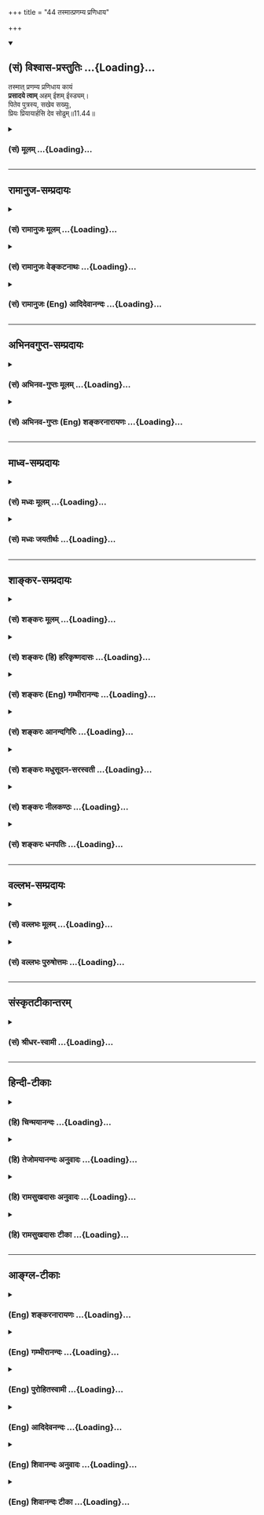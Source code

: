 +++
title = "44 तस्मात्प्रणम्य प्रणिधाय"

+++
<div class="js_include" newlevelforh1="2" title="(सं) विश्वास-प्रस्तुतिः" unfilled url="/mahAbhAratam/shlokashaH/06-bhIShma-parva/03-bhagavad-gItA-parva/saMskRtam/vishvAsa-prastutiH/11_vishva-rUpa-darshana/44_tasmAtpraNamya_pr.md">
<details open><summary><h2>(सं) विश्वास-प्रस्तुतिः ...{Loading}...</h2></summary>

तस्मात् प्रणम्य प्रणिधाय कायं  
**प्रसादये त्वाम्** अहम् ईशम् ईस्ड्यम्।  
पितेव पुत्रस्य, सखेव सख्युः,  
प्रियः प्रियायार्हसि देव सोढुम्॥11.44॥
</details>
</div>
<div class="js_include collapsed" newlevelforh1="3" title="(सं) मूलम्" unfilled url="/mahAbhAratam/shlokashaH/06-bhIShma-parva/03-bhagavad-gItA-parva/saMskRtam/mUlam/11_vishva-rUpa-darshana/44_tasmAtpraNamya_pr.md">
<details><summary><h3>(सं) मूलम् ...{Loading}...</h3></summary>

तस्मात्प्रणम्य प्रणिधाय कायं  
प्रसादये त्वामहमीशमीड्यम्।  
पितेव पुत्रस्य सखेव सख्युः  
प्रियः प्रियायार्हसि देव सोढुम्।।11.44।।
</details>
</div>


_________________
## रामानुज-सम्प्रदायः
<div class="js_include collapsed" newlevelforh1="3" title="(सं) रामानुजः मूलम्" unfilled url="/mahAbhAratam/shlokashaH/06-bhIShma-parva/03-bhagavad-gItA-parva/saMskRtam/rAmAnujaH/mUlam/11_vishva-rUpa-darshana/44_tasmAtpraNamya_pr.md">
<details><summary><h3>(सं) रामानुजः मूलम् ...{Loading}...</h3></summary>

।।11.44।।**तस्मात् त्वाम् ईशम् ईड्यम् प्रणम्य प्रणिधाय** च **कायं
प्रसादये।** यथा कृतापराधस्य अपि **पुत्रस्य** यथा च **सख्युः**
प्रणामपूर्वकम् प्रार्थितः **पिता सखा** वा प्रसीदति; तथा त्वं परमकारुणिकः
प्रियः प्रियाय मे सर्वं सोढुम् अर्हसि।

</details>
</div>
<div class="js_include collapsed" newlevelforh1="3" title="(सं) रामानुजः वेङ्कटनाथः" unfilled url="/mahAbhAratam/shlokashaH/06-bhIShma-parva/03-bhagavad-gItA-parva/saMskRtam/rAmAnujaH/venkaTanAthaH/11_vishva-rUpa-darshana/44_tasmAtpraNamya_pr.md">
<details><summary><h3>(सं) रामानुजः वेङ्कटनाथः ...{Loading}...</h3></summary>

  
  
।।11.44।। तस्मात् इति
पूर्वश्लोकोक्तनिरुपाधिकपितृत्वपूज्यतमत्वगुरुत्वादिकं हेतुत्वेन
परामृशतीत्यभिप्रायेणाहयस्मात्त्वं सर्वस्य पितेत्यादिना। प्रणम्य इति
प्रपदनमुच्यते पूर्वोक्तपितृत्वादिपरामर्शिनातस्मात् इत्यनेनअहम् इत्यनेन
चानुकूल्यसङ्कल्पाद्यङ्गानि सूचितानि। प्रणिधाय कायम् इत्यनेन यद्धि मनसा
ध्यायति \[यजुः6।9।7\] इत्युक्तरीत्या करणपूर्तिः सूचिता। प्रणम्य प्रसादये
प्रसादार्थं प्रणमामीत्यर्थः। प्रसादये; सोढुम् इत्याभ्यामर्थसिद्धं वदन्
दृष्टान्तदार्ष्टान्तिकयोः साधर्म्यमुपपादयतियथा कृतापराधस्यापीत्यादिना।  
  

</details>
</div>
<div class="js_include collapsed" newlevelforh1="3" title="(सं) रामानुजः (Eng) आदिदेवानन्दः" unfilled url="/mahAbhAratam/shlokashaH/06-bhIShma-parva/03-bhagavad-gItA-parva/saMskRtam/rAmAnujaH/english/AdidevAnandaH/11_vishva-rUpa-darshana/44_tasmAtpraNamya_pr.md">
<details><summary><h3>(सं) रामानुजः (Eng) आदिदेवानन्दः ...{Loading}...</h3></summary>

11.44 Therefore, bowing down and prostrating, I implore You, O adorable Lord, for Your mercy. Just as, when entreated with salutation, a father will show mercy to his son, or a friend to a friend, even if he has been at fault, even so it is meet that You, most compassionate and dear to me, should bear with me, who is dear to You in all respects.

</details>
</div>


_________________
## अभिनवगुप्त-सम्प्रदायः
<div class="js_include collapsed" newlevelforh1="3" title="(सं) अभिनव-गुप्तः मूलम्" unfilled url="/mahAbhAratam/shlokashaH/06-bhIShma-parva/03-bhagavad-gItA-parva/saMskRtam/abhinava-guptaH/mUlam/11_vishva-rUpa-darshana/44_tasmAtpraNamya_pr.md">
<details><summary><h3>(सं) अभिनव-गुप्तः मूलम् ...{Loading}...</h3></summary>

।।11.44।। No commentary.  
  

</details>
</div>
<div class="js_include collapsed" newlevelforh1="3" title="(सं) अभिनव-गुप्तः (Eng) शङ्करनारायणः" unfilled url="/mahAbhAratam/shlokashaH/06-bhIShma-parva/03-bhagavad-gItA-parva/saMskRtam/abhinava-guptaH/english/shankaranArAyaNaH/11_vishva-rUpa-darshana/44_tasmAtpraNamya_pr.md">
<details><summary><h3>(सं) अभिनव-गुप्तः (Eng) शङ्करनारायणः ...{Loading}...</h3></summary>

11.44 Sri Abhinavagupta did not comment upon this sloka.

</details>
</div>


_________________
## माध्व-सम्प्रदायः
<div class="js_include collapsed" newlevelforh1="3" title="(सं) मध्वः मूलम्" unfilled url="/mahAbhAratam/shlokashaH/06-bhIShma-parva/03-bhagavad-gItA-parva/saMskRtam/madhvaH/mUlam/11_vishva-rUpa-darshana/44_tasmAtpraNamya_pr.md">
<details><summary><h3>(सं) मध्वः मूलम् ...{Loading}...</h3></summary>

।।11.44।। Sri Madhvacharya did not comment on this sloka.,

</details>
</div>
<div class="js_include collapsed" newlevelforh1="3" title="(सं) मध्वः जयतीर्थः" unfilled url="/mahAbhAratam/shlokashaH/06-bhIShma-parva/03-bhagavad-gItA-parva/saMskRtam/madhvaH/jayatIrthaH/11_vishva-rUpa-darshana/44_tasmAtpraNamya_pr.md">
<details><summary><h3>(सं) मध्वः जयतीर्थः ...{Loading}...</h3></summary>

।।11.44।। Sri Jayatirtha did not comment on this sloka.  
  

</details>
</div>


_________________
## शाङ्कर-सम्प्रदायः
<div class="js_include collapsed" newlevelforh1="3" title="(सं) शङ्करः मूलम्" unfilled url="/mahAbhAratam/shlokashaH/06-bhIShma-parva/03-bhagavad-gItA-parva/saMskRtam/shankaraH/mUlam/11_vishva-rUpa-darshana/44_tasmAtpraNamya_pr.md">
<details><summary><h3>(सं) शङ्करः मूलम् ...{Loading}...</h3></summary>

।।11.44।। --,**तस्मात् प्रणम्य** नमस्कृत्य; **प्रणिधाय** प्रकर्षेण नीचैः
धृत्वा **कायं** शरीरम्; **प्रसादये** प्रसादं कारये **त्वाम् अहम् ईशम्**
ईशितारम्; **ईड्यं** स्तुत्यम्। त्वं पुनः **पुत्रस्य** अपराधं **पिता**
यथा क्षमते; सर्वं **सखा इव सख्युः** अपराधम्; यथा वा **प्रियः प्रियायाः**
अपराधं क्षमते; एवम् **अर्हसि** हे **देव सोढुं** प्रसहितुम् क्षन्तुम्
इत्यर्थः।।

</details>
</div>
<div class="js_include collapsed" newlevelforh1="3" title="(सं) शङ्करः (हि) हरिकृष्णदासः" unfilled url="/mahAbhAratam/shlokashaH/06-bhIShma-parva/03-bhagavad-gItA-parva/saMskRtam/shankaraH/hindI/harikRShNadAsaH/11_vishva-rUpa-darshana/44_tasmAtpraNamya_pr.md">
<details><summary><h3>(सं) शङ्करः (हि) हरिकृष्णदासः ...{Loading}...</h3></summary>

।।11.44।। जब कि यह बात है --, इसीलिये मैं अपने शरीरको भली प्रकार नीचा
करके अर्थात् आपके चरणोंमें रखकर प्रणाम करके स्तुति करनेयोग्य शासनकर्ता
आप ईश्वरको प्रसन्न करता हूँ। अर्थात् आपसे अनुग्रह कराता हूँ। जैसे
पुत्रका समस्त अपराध पिता क्षमा करता है तथा जैसे मित्रका अपराध मित्र अथवा
प्रियाका अपराध प्रिय ( पति ) क्षमा करता है -- सहन करता है; वैसे ही हे
देव आपको भी ( मेरे समस्त अपराधोंको सर्वथा ) सहन करना अर्थात् क्षमा करना
उचित है।

</details>
</div>
<div class="js_include collapsed" newlevelforh1="3" title="(सं) शङ्करः (Eng) गम्भीरानन्दः" unfilled url="/mahAbhAratam/shlokashaH/06-bhIShma-parva/03-bhagavad-gItA-parva/saMskRtam/shankaraH/english/gambhIrAnandaH/11_vishva-rUpa-darshana/44_tasmAtpraNamya_pr.md">
<details><summary><h3>(सं) शङ्करः (Eng) गम्भीरानन्दः ...{Loading}...</h3></summary>

11.44 Tasmat, therefore; pranamya, by bowing down; and pranidhaya kayam,
prostrating, laying, the body completely down; prasadaye, I seek to
propitiate; tvam, You; who are isam, God, the Lord; and are idyam,
adorable. Deva, O God; You are Your part, arhasi, should; sodhum, bear
with, i.e. forgive (my faults); iva, as would; a pita, father; forgive
all the faults putrasya, of a son; and as a sakha, friend; the fautls
sakhyuh, of a friend; or as a priyah, lover; forgives the faults
priyayah, of a beloved.

</details>
</div>
<div class="js_include collapsed" newlevelforh1="3" title="(सं) शङ्करः आनन्दगिरिः" unfilled url="/mahAbhAratam/shlokashaH/06-bhIShma-parva/03-bhagavad-gItA-parva/saMskRtam/shankaraH/AnandagiriH/11_vishva-rUpa-darshana/44_tasmAtpraNamya_pr.md">
<details><summary><h3>(सं) शङ्करः आनन्दगिरिः ...{Loading}...</h3></summary>

।।11.44।। निरतिशयप्रभावं हेतूकृत्याप्रतिमेत्यादिना प्रसादये प्रणामपूर्वकं
त्वामित्याह -- **यत इति।** प्रसादनानन्तरं भगवता कर्तव्यं प्रार्थयते --
**त्वं पुनरिति।** प्रिय इव प्रियाया इतीवकारोऽनुषज्यते। प्रियायार्हसीति
छान्दसः सन्धिः। क्षन्तुं मदपराधजातमिति शेषः।

</details>
</div>
<div class="js_include collapsed" newlevelforh1="3" title="(सं) शङ्करः मधुसूदन-सरस्वती" unfilled url="/mahAbhAratam/shlokashaH/06-bhIShma-parva/03-bhagavad-gItA-parva/saMskRtam/shankaraH/madhusUdana-sarasvatI/11_vishva-rUpa-darshana/44_tasmAtpraNamya_pr.md">
<details><summary><h3>(सं) शङ्करः मधुसूदन-सरस्वती ...{Loading}...</h3></summary>

।।11.44।। तस्मादिति। यस्मादेवं तस्मात्प्रणम्य नमस्कृत्य त्वां प्रणिधाय
प्रकर्षेण नोचैर्धृत्वा कायं। दण्डवद्भूमौ पतित्वेति यावत्। प्रसादये
त्वामीशमीड्यं सर्वस्तुत्यमहमपराधी। अतो हे देव; पितेव पुत्रस्यापराधं सखेव
सख्युरपराधं प्रियः पतिरिव प्रियायाः पतिव्रताया अपराधं ममापराधं त्वं
सोढुं क्षन्तुमर्हसि। अनन्यशरणत्वान्मम प्रियायार्हसीत्यत्रेवशब्दलोपः
सन्धिश्च छान्दसः।

</details>
</div>
<div class="js_include collapsed" newlevelforh1="3" title="(सं) शङ्करः नीलकण्ठः" unfilled url="/mahAbhAratam/shlokashaH/06-bhIShma-parva/03-bhagavad-gItA-parva/saMskRtam/shankaraH/nIlakaNThaH/11_vishva-rUpa-darshana/44_tasmAtpraNamya_pr.md">
<details><summary><h3>(सं) शङ्करः नीलकण्ठः ...{Loading}...</h3></summary>

।।11.44।। एतदेवाह -- **तस्मादिति।** यस्मात्त्वं पिता गुरुश्च तस्मात्कायं
शरीरं प्रणिधाय भूमौ कृत्वा दण्डवत्प्रणम्य त्वां प्रसादये। ईड्यं
स्तुत्यम्। स्पष्टमन्यत्।

</details>
</div>
<div class="js_include collapsed" newlevelforh1="3" title="(सं) शङ्करः धनपतिः" unfilled url="/mahAbhAratam/shlokashaH/06-bhIShma-parva/03-bhagavad-gItA-parva/saMskRtam/shankaraH/dhanapatiH/11_vishva-rUpa-darshana/44_tasmAtpraNamya_pr.md">
<details><summary><h3>(सं) शङ्करः धनपतिः ...{Loading}...</h3></summary>

।।11.44।। यस्मादेवं तस्मात्कायं शरीरं प्रणिधाय प्रकर्षेण नीचैः कृत्वा
दण्डबद्भूमौ पातयित्वा प्रणभ्य त्वामहं प्रसादये। प्रसादं कारये।
इदमत्यावश्यकमित्यत्रान्मदपि हेतुद्वयमाह। ईशं ईशितारं सर्वनियतन्तारमीड्यं
स्तोतुं योग्यं त्वं च पिता यता पुत्रस्यापराधं क्षमते यथाच सख्युः सखा
यथाच प्रियायाः भार्यायाः प्रियः भर्तेति तद्वित्क्षन्तुं योग्येसि
जगज्जनक्तवात् पितृत्वम्। सयुजौ सखायाविति मन्त्रवर्षात्सखित्वं
निखिलप्रपञ्चपोषकत्वात् भर्तृत्वं च तवास्तीति
पित्रादिवन्मुख्यपित्रादिस्त्वं अवश्यं सोढुमर्हसीति
सूचयन्द्रष्टान्तत्रयोपादानाम्। प्रियायार्हसीति संधिरार्षः। किंच
नरनाट्यात्मकक्रीडाविधानार्थं मम बद्य्धावर्णं त्वयैव कृतमिति
ध्वनयन्संबोधयति -- हे देवेति।

</details>
</div>


_________________
## वल्लभ-सम्प्रदायः
<div class="js_include collapsed" newlevelforh1="3" title="(सं) वल्लभः मूलम्" unfilled url="/mahAbhAratam/shlokashaH/06-bhIShma-parva/03-bhagavad-gItA-parva/saMskRtam/vallabhaH/mUlam/11_vishva-rUpa-darshana/44_tasmAtpraNamya_pr.md">
<details><summary><h3>(सं) वल्लभः मूलम् ...{Loading}...</h3></summary>

।।11.44।। यस्मादेवं; तस्मादिति। त्वामीशं सर्वेषां राजानं नियन्तारं
रजोभावमाश्रितं भक्तवात्सल्येन सारथ्ये कर्मणि स्थितं प्रणम्य प्रसादये।
त्वं च पितेव पुत्रस्य; सखेव सख्युः; प्रिय इव प्रियाय सर्वं सोढुमर्हसि।

</details>
</div>
<div class="js_include collapsed" newlevelforh1="3" title="(सं) वल्लभः पुरुषोत्तमः" unfilled url="/mahAbhAratam/shlokashaH/06-bhIShma-parva/03-bhagavad-gItA-parva/saMskRtam/vallabhaH/puruShottamaH/11_vishva-rUpa-darshana/44_tasmAtpraNamya_pr.md">
<details><summary><h3>(सं) वल्लभः पुरुषोत्तमः ...{Loading}...</h3></summary>

  
  
।।11.44।। यतः सर्वेषां पिता गुरुः पूज्यश्च त्वमेवाऽतो ममापि सर्वं
त्वमेवेति मदपराधं क्षन्तुमर्हसीति विज्ञापयति -- तस्मादिति।
तस्मात्कारणात् अहं त्वां ईशं प्रभुं ईड्यं स्तुत्यं कायं प्रणिधाय दण्डवत्
पतित्वा प्रणम्य नत्वा प्रसादये प्रसादयामि। हे देव जगत्पूज्य त्वं
पूर्वोक्तान् ममापराधान् सोढुम् अर्हसि। क इव पुत्रस्य पितेव
सख्युर्मित्रस्य सखा इव; प्रियायाः प्रीतियोग्यायाः स्त्रियाः प्रिय इव।  
  

</details>
</div>


_________________
## संस्कृतटीकान्तरम्
<div class="js_include collapsed" newlevelforh1="3" title="(सं) श्रीधर-स्वामी" unfilled url="/mahAbhAratam/shlokashaH/06-bhIShma-parva/03-bhagavad-gItA-parva/saMskRtam/shrIdhara-svAmI/11_vishva-rUpa-darshana/44_tasmAtpraNamya_pr.md">
<details><summary><h3>(सं) श्रीधर-स्वामी ...{Loading}...</h3></summary>

।।11.44।। यस्मादेवं **-- तस्मादिति।** तस्मात्त्वामीशं जगतः स्वामिनमीड्यं
स्तुत्यं प्रसादये प्रसादयामि। कथम्। कायं प्रणिधाय दण्डवन्निपात्य प्रणम्य
प्रकर्षेण नत्वा। अतस्त्वं ममापराधं सोढुं क्षन्तुमर्हसि। कस्य क इव।
पुत्रस्यापराधं कृपया पिता यथा सहते; सख्युर्मित्रस्यापराधं सखा
निरुपाधिबन्धुर्यथा; प्रियश्च प्रियाया अपराधं तत्प्रियार्थं यथा तद्वत्।

</details>
</div>


_________________
## हिन्दी-टीकाः
<div class="js_include collapsed" newlevelforh1="3" title="(हि) चिन्मयानन्दः" unfilled url="/mahAbhAratam/shlokashaH/06-bhIShma-parva/03-bhagavad-gItA-parva/hindI/chinmayAnandaH/11_vishva-rUpa-darshana/44_tasmAtpraNamya_pr.md">
<details><summary><h3>(हि) चिन्मयानन्दः ...{Loading}...</h3></summary>

।।11.44।। अर्जुन स्वयं को सर्वशक्तिमान भगवान् के समक्ष पाकर अपने में
वाक्कौशल और तर्क करने की सूक्ष्म क्षमता को व्यक्त हुआ पाता है। यद्यपि
हिन्दुओं में पूजनीय व्यक्ति का चरणस्पर्श करके अभिवादन किया जाता है; जो
कि शारीरिक कर्म है किन्तु उसका जो वास्तविक अभिप्राय है उसे हृदय के
आन्तरिक भाव के रूप में प्राप्त करना होता है। अहंकार के समर्पण के द्वारा
आध्यात्मिक उन्नति को प्राप्त करना ही वास्तविक प्रणाम या साष्टांग
प्रणिपात है। अनात्म जड़ उपाधियों के साथ तादात्म्य से उत्पन्न अहंकार और
तत्केन्द्रित मिथ्या कल्पनाओं के कारण अपने ही हृदयस्थ आत्मा का हमें
साक्षात् अनुभव नहीं हो पाता है। जिस मात्रा में ये मिथ्या धारणाएं नष्ट हो
जाती हैं; उस्ाी मात्रा में निश्चित ही; हम आत्मा के शान्त सौन्दर्य का
अनुभव कर सकते हैं जो हमारा शुद्ध स्वरूप ही है। वास्तव में देखा जाये; तो
अहंकार के इस समर्पण में हम अपनी अशुद्ध पाशविक वासनाओं की उस गठरी को ही
अर्पित कर रहे होते हैं; जो हमारी मूढ़ता और कामुकता के कारण दुर्गन्धित
होती हैअत स्वाभाविक है कि; जब कोई भक्त; भक्ति और प्रपत्ति की भावना से
भगवान् के चरणों के समीप पहुँचता है; तो अपनी अशुद्धियों के लिए क्षमा
याचना करता है। यहाँ अर्जुन भगवान् से अनुरोध करता है कि वे उसके किए
अपराधों को ऐसे ही सहन करे; जैसे पिता पुत्र के; मित्र अपने मित्र के;
प्रिय अपने प्रिया के अपराधों को सहन करता है। इन तीन उदाहरणों में वे सब
घृष्टतापूर्ण अपराध सम्मिलित हो जाते हैं; जो एक मनुष्य अज्ञानवश अपने
प्रभु भगवान् के प्रति कर सकता है। अर्जुन भगवान् से सामान्य रूप धारण करने
तथा इस सर्वातीत; सार्वभौमिक भयंकर रूप का त्याग करने के लिए प्रार्थना
करता है

</details>
</div>
<div class="js_include collapsed" newlevelforh1="3" title="(हि) तेजोमयानन्दः अनुवादः" unfilled url="/mahAbhAratam/shlokashaH/06-bhIShma-parva/03-bhagavad-gItA-parva/hindI/tejomayAnandaH/anuvAdaH/11_vishva-rUpa-darshana/44_tasmAtpraNamya_pr.md">
<details><summary><h3>(हि) तेजोमयानन्दः अनुवादः ...{Loading}...</h3></summary>

।।11.44।। इसलिये हे भगवन्! मैं शरीर के द्वारा साष्टांग प्रणिपात करके
स्तुति के योग्य आप ईश्वर को प्रसन्न होने के लिये प्रार्थना करता हूँ। हे
देव! जैसे पिता पुत्र के, मित्र अपने मित्र के और प्रिय अपनी प्रिया
के(अपराध को क्षमा करता है), वैसे ही आप भी मेरे अपराधों को क्षमा कीजिये।।

</details>
</div>
<div class="js_include collapsed" newlevelforh1="3" title="(हि) रामसुखदासः अनुवादः" unfilled url="/mahAbhAratam/shlokashaH/06-bhIShma-parva/03-bhagavad-gItA-parva/hindI/rAmasukhadAsaH/anuvAdaH/11_vishva-rUpa-darshana/44_tasmAtpraNamya_pr.md">
<details><summary><h3>(हि) रामसुखदासः अनुवादः ...{Loading}...</h3></summary>

।।11.44।। इसलिये शरीरसे लम्बा पड़कर स्तुति करनेयोग्य आप ईश्वरको मैं
प्रणाम करके प्रसन्न करना चाहता हूँ। जैसे पिता पुत्रके, मित्र मित्रके और
पति पत्नीके अपमानको सह लेता है, ऐसे ही हे देव ! आप मेरे द्वारा किया गया
अपमान सहनेमें समर्थ हैं।

</details>
</div>
<div class="js_include collapsed" newlevelforh1="3" title="(हि) रामसुखदासः टीका" unfilled url="/mahAbhAratam/shlokashaH/06-bhIShma-parva/03-bhagavad-gItA-parva/hindI/rAmasukhadAsaH/TIkA/11_vishva-rUpa-darshana/44_tasmAtpraNamya_pr.md">
<details><summary><h3>(हि) रामसुखदासः टीका ...{Loading}...</h3></summary>

।।11.44।।***व्याख्या--*'तस्मात्प्रणम्य प्रणिधाय कायं प्रसादये
त्वामहमीषमीड्यम्'--**आप अनन्त ब्रह्माण्डोंके ईश्वर हैं। इसलिये सबके
द्वारा स्तुति करनेयोग्य आप ही हैं। आपके गुण, प्रभाव, महत्त्व आदि अनन्त
हैं; अतः ऋषि, महर्षि, देवता, महापुरुष आपकी नित्य-निरन्तर स्तुति करते
रहें, तो भी पार नहीं पा सकते। ऐसे स्तुति करनेयोग्य आपकी मैं क्या स्तुति
कर सकता हूँ; मेरेमें आपकी स्तुति करनेका बल नहीं है, सामर्थ्य नहीं है।
इसलिये मैं तो केवल आपके चरणोंमें लम्बा पड़कर दण्डवत् प्रणाम ही कर सकता
हूँ और इसीसे आपको प्रसन्न करना चाहता हूँ।  
  
**'पितेव पुत्रस्य सखेव सख्युः प्रियः प्रियायार्हसि देव सोढुम्'--**
किसीका अपमान होता है तो उसमें मुख्य तीन कारण होते हैं -- (1)
प्रमाद-(असावधानी-) से, (2) हँसी, दिल्लगी, विनोदमें खयाल न रहनेसे और (3)
अपनेपनकी घनिष्ठता होनेपर अपने साथ रहनेवालेका महत्त्व न जाननेसे। जैसे,
गोदीमें बैठा हुआ छोटा बच्चा अज्ञानवश पिताकी दाढ़ी-मूँछ खींचता है, मुँहपर
थप्पड़ लगाता है, कभी कहीं लात मार देता है तो बच्चेकी ऐसी चेष्टा देखकर
पिता राजी ही होते हैं. प्रसन्न ही होते हैं। वे अपनेमें यह भाव लाते ही
नहीं कि पुत्र मेरा अपमान कर रहा है। मित्र मित्रके साथ चलते-फिरते,
उठते-बैठते आदि समय चाहे जैसा व्यवहार करता है, चाहे जैसा बोल देता है,
जैसे -- तुम ब़ड़े सत्य बोलते हो जी तुम तो बड़े सत्यप्रतिज्ञ हो अब तो तुम
बड़े आदमी हो गये हो तुम तो खूब अभिमान करने लग गये हो आज मानो तुम राजा ही
बन गये हो आदि, पर उसका मित्र उसकी इन बातोंका खयाल नहीं करता। वह तो यही
समझता है कि हम बराबरीके मित्र हैं, ऐसी हँसी-दिल्लगी तो होती ही रहती है।
पत्नीके द्वारा आपसके प्रेमके कारण उठने-बैठने, बातचीत करने आदिमें पतिकी
जो कुछ अवहेलना होती है, उसे पति सह लेता है। जैसे, पति नीचे बैठा है तो,वह
ऊँचे आसनपर बैठ जाती है, कभी किसी बातको लेकर अवहेलना भी कर देती है, पर
पति उसे स्वाभाविक ही सह लेता है। अर्जुन कहते हैं कि जैसे पिता पुत्रके,
मित्र मित्रके और पति पत्नीके अपमानको सह लेता है अर्थात् क्षमा कर देता
है, ऐसे ही हे भगवन् आप मेरे अपमानको सहनेमें समर्थ हैं अर्थात् इसके लिये
मैं आपसे क्षमा माँगता हूँ।

</details>
</div>


_________________
## आङ्ग्ल-टीकाः
<div class="js_include collapsed" newlevelforh1="3" title="(Eng) शङ्करनारायणः" unfilled url="/mahAbhAratam/shlokashaH/06-bhIShma-parva/03-bhagavad-gItA-parva/english/shankaranArAyaNaH/11_vishva-rUpa-darshana/44_tasmAtpraNamya_pr.md">
<details><summary><h3>(Eng) शङ्करनारायणः ...{Loading}...</h3></summary>

11.44. Hence, paying homage, and prostrating may body, I solicit grace of You, the Lord praisworthy. O God ! Be pleased to bear with me, just as a beloved father with his beloved son and just as a dear friend with his dear friend.

</details>
</div>
<div class="js_include collapsed" newlevelforh1="3" title="(Eng) गम्भीरानन्दः" unfilled url="/mahAbhAratam/shlokashaH/06-bhIShma-parva/03-bhagavad-gItA-parva/english/gambhIrAnandaH/11_vishva-rUpa-darshana/44_tasmAtpraNamya_pr.md">
<details><summary><h3>(Eng) गम्भीरानन्दः ...{Loading}...</h3></summary>

11.44 Therefore, by bowing down and prostrating the body, I seek to propitate You who are God and are adorable. O Lord, You should \[The elision of a (in arhasi of priyayarhasi) is a metrical licence.\]
forgive (my faults) as would a father (the faults) of a son, as a friend, of a friend, and as a lover of a beloved.

</details>
</div>
<div class="js_include collapsed" newlevelforh1="3" title="(Eng) पुरोहितस्वामी" unfilled url="/mahAbhAratam/shlokashaH/06-bhIShma-parva/03-bhagavad-gItA-parva/english/purohitasvAmI/11_vishva-rUpa-darshana/44_tasmAtpraNamya_pr.md">
<details><summary><h3>(Eng) पुरोहितस्वामी ...{Loading}...</h3></summary>

11.44 Therefore I prostrate myself before Thee, O Lord! Most Adorable! I salute Thee, I ask Thy blessing. Only Thou canst be trusted to bear with me, as father to son, as friend to friend, as lover to his beloved.

</details>
</div>
<div class="js_include collapsed" newlevelforh1="3" title="(Eng) आदिदेवनन्दः" unfilled url="/mahAbhAratam/shlokashaH/06-bhIShma-parva/03-bhagavad-gItA-parva/english/AdidevanandaH/11_vishva-rUpa-darshana/44_tasmAtpraNamya_pr.md">
<details><summary><h3>(Eng) आदिदेवनन्दः ...{Loading}...</h3></summary>

11.44 Therefore, bowing down, prostrating the body. I implore Your mercy, O adorable Lord. As a father hears with his son or a friend with his friend, it is meet, O Lord, that You, who are dear to me, should bear with me who am dear to You.

</details>
</div>
<div class="js_include collapsed" newlevelforh1="3" title="(Eng) शिवानन्दः अनुवादः" unfilled url="/mahAbhAratam/shlokashaH/06-bhIShma-parva/03-bhagavad-gItA-parva/english/shivAnandaH/anuvAdaH/11_vishva-rUpa-darshana/44_tasmAtpraNamya_pr.md">
<details><summary><h3>(Eng) शिवानन्दः अनुवादः ...{Loading}...</h3></summary>

11.44 Therefore, bowing down, prostrating my body, I crave Thy forgiveness, O adorable Lord. As a father forgives his son, a friend his
(dear) friend, a lover his beloved, even so shouldst Thou forgive me, O God.

</details>
</div>
<div class="js_include collapsed" newlevelforh1="3" title="(Eng) शिवानन्दः टीका" unfilled url="/mahAbhAratam/shlokashaH/06-bhIShma-parva/03-bhagavad-gItA-parva/english/shivAnandaH/TIkA/11_vishva-rUpa-darshana/44_tasmAtpraNamya_pr.md">
<details><summary><h3>(Eng) शिवानन्दः टीका ...{Loading}...</h3></summary>

11.44 तस्मात् therefore; प्रणम्य saluting; प्रणिधाय having bent; कायम्
body; प्रसादये crave forgiveness; त्वाम् Thee; अहम् I; ईशम् the Lord;
ईड्यम् adorable; पिता father; प्रियः beloved; प्रियायाः to the beloved;
अर्हसि (Thou) shouldst; देव O God; सोढुम् to bear.Commentary O Lord;
take me to Thy bosom as a mother does her child. Forgive me for all tht I have hitherto spoken or done. Forgive my faults. Please overlook my past mistakes. I have done this through ignorance. Now I have come to Thee in submission. I beg Your pardon now.

</details>
</div>
